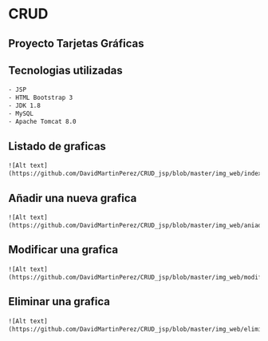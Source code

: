 # CRUD
## Proyecto Tarjetas Gráficas

## Tecnologias utilizadas
    - JSP
    - HTML Bootstrap 3
    - JDK 1.8
    - MySQL
    - Apache Tomcat 8.0

## Listado de graficas
    ![Alt text](https://github.com/DavidMartinPerez/CRUD_jsp/blob/master/img_web/index.png)

## Añadir una nueva grafica

    ![Alt text](https://github.com/DavidMartinPerez/CRUD_jsp/blob/master/img_web/aniadir_grafica.png)
## Modificar una grafica

    ![Alt text](https://github.com/DavidMartinPerez/CRUD_jsp/blob/master/img_web/modificar_grafica.png)
## Eliminar una grafica
    ![Alt text](https://github.com/DavidMartinPerez/CRUD_jsp/blob/master/img_web/eliminar_grafica.png)
